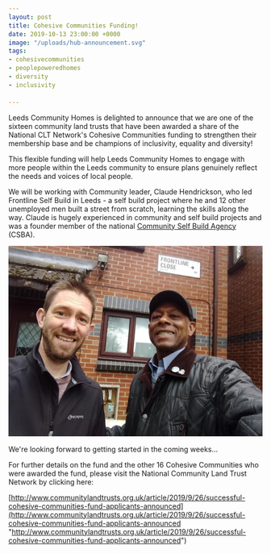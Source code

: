 ```yaml
---
layout: post
title: Cohesive Communities Funding!
date: 2019-10-13 23:00:00 +0000
image: "/uploads/hub-announcement.svg"
tags:
- cohesivecommunities
- peoplepoweredhomes
- diversity
- inclusivity

---
```

Leeds Community Homes is delighted to announce that we are one of the sixteen community land trusts that have been awarded a share of the National CLT Network's Cohesive Communities funding to strengthen their membership base and be champions of inclusivity, equality and diversity!

This flexible funding will help Leeds Community Homes to engage with more people within the Leeds community to ensure plans genuinely reflect the needs and voices of local people.

We will be working with Community leader, Claude Hendrickson, who led Frontline Self Build in Leeds - a self build project where he and 12 other unemployed men built a street from scratch, learning the skills along the way. Claude is hugely experienced in community and self build projects and was a founder member of the national [Community Self Build Agency](https://www.communityselfbuildagency.org.uk/) (CSBA).

![](/uploads/2019/10/14/D3O9_RBW4AIZmqA.jpg)

We're looking forward to getting started in the coming weeks...

For further details on the fund and the other 16 Cohesive Communities who were awarded the fund, please visit the National Community Land Trust Network by clicking here:

[http://www.communitylandtrusts.org.uk/article/2019/9/26/successful-cohesive-communities-fund-applicants-announced](http://www.communitylandtrusts.org.uk/article/2019/9/26/successful-cohesive-communities-fund-applicants-announced "http://www.communitylandtrusts.org.uk/article/2019/9/26/successful-cohesive-communities-fund-applicants-announced")
